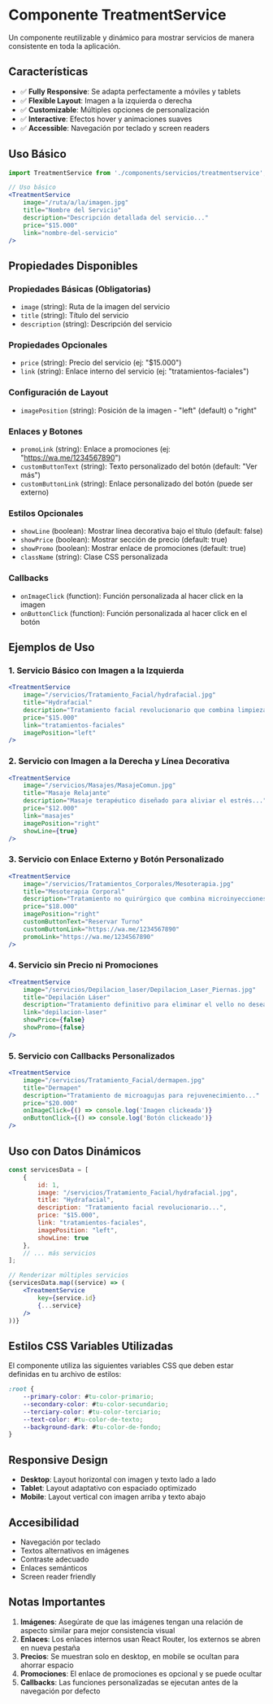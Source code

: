 # Componente TreatmentService

Un componente reutilizable y dinámico para mostrar servicios de manera consistente en toda la aplicación.

## Características

- ✅ **Fully Responsive**: Se adapta perfectamente a móviles y tablets
- ✅ **Flexible Layout**: Imagen a la izquierda o derecha
- ✅ **Customizable**: Múltiples opciones de personalización
- ✅ **Interactive**: Efectos hover y animaciones suaves
- ✅ **Accessible**: Navegación por teclado y screen readers

## Uso Básico

```jsx
import TreatmentService from './components/servicios/treatmentservice';

// Uso básico
<TreatmentService
    image="/ruta/a/la/imagen.jpg"
    title="Nombre del Servicio"
    description="Descripción detallada del servicio..."
    price="$15.000"
    link="nombre-del-servicio"
/>
```

## Propiedades Disponibles

### Propiedades Básicas (Obligatorias)
- `image` (string): Ruta de la imagen del servicio
- `title` (string): Título del servicio
- `description` (string): Descripción del servicio

### Propiedades Opcionales
- `price` (string): Precio del servicio (ej: "$15.000")
- `link` (string): Enlace interno del servicio (ej: "tratamientos-faciales")

### Configuración de Layout
- `imagePosition` (string): Posición de la imagen - "left" (default) o "right"

### Enlaces y Botones
- `promoLink` (string): Enlace a promociones (ej: "https://wa.me/1234567890")
- `customButtonText` (string): Texto personalizado del botón (default: "Ver más")
- `customButtonLink` (string): Enlace personalizado del botón (puede ser externo)

### Estilos Opcionales
- `showLine` (boolean): Mostrar línea decorativa bajo el título (default: false)
- `showPrice` (boolean): Mostrar sección de precio (default: true)
- `showPromo` (boolean): Mostrar enlace de promociones (default: true)
- `className` (string): Clase CSS personalizada

### Callbacks
- `onImageClick` (function): Función personalizada al hacer click en la imagen
- `onButtonClick` (function): Función personalizada al hacer click en el botón

## Ejemplos de Uso

### 1. Servicio Básico con Imagen a la Izquierda
```jsx
<TreatmentService
    image="/servicios/Tratamiento_Facial/hydrafacial.jpg"
    title="Hydrafacial"
    description="Tratamiento facial revolucionario que combina limpieza profunda..."
    price="$15.000"
    link="tratamientos-faciales"
    imagePosition="left"
/>
```

### 2. Servicio con Imagen a la Derecha y Línea Decorativa
```jsx
<TreatmentService
    image="/servicios/Masajes/MasajeComun.jpg"
    title="Masaje Relajante"
    description="Masaje terapéutico diseñado para aliviar el estrés..."
    price="$12.000"
    link="masajes"
    imagePosition="right"
    showLine={true}
/>
```

### 3. Servicio con Enlace Externo y Botón Personalizado
```jsx
<TreatmentService
    image="/servicios/Tratamientos_Corporales/Mesoterapia.jpg"
    title="Mesoterapia Corporal"
    description="Tratamiento no quirúrgico que combina microinyecciones..."
    price="$18.000"
    imagePosition="right"
    customButtonText="Reservar Turno"
    customButtonLink="https://wa.me/1234567890"
    promoLink="https://wa.me/1234567890"
/>
```

### 4. Servicio sin Precio ni Promociones
```jsx
<TreatmentService
    image="/servicios/Depilacion_laser/Depilacion_Laser_Piernas.jpg"
    title="Depilación Láser"
    description="Tratamiento definitivo para eliminar el vello no deseado..."
    link="depilacion-laser"
    showPrice={false}
    showPromo={false}
/>
```

### 5. Servicio con Callbacks Personalizados
```jsx
<TreatmentService
    image="/servicios/Tratamiento_Facial/dermapen.jpg"
    title="Dermapen"
    description="Tratamiento de microagujas para rejuvenecimiento..."
    price="$20.000"
    onImageClick={() => console.log('Imagen clickeada')}
    onButtonClick={() => console.log('Botón clickeado')}
/>
```

## Uso con Datos Dinámicos

```jsx
const servicesData = [
    {
        id: 1,
        image: "/servicios/Tratamiento_Facial/hydrafacial.jpg",
        title: "Hydrafacial",
        description: "Tratamiento facial revolucionario...",
        price: "$15.000",
        link: "tratamientos-faciales",
        imagePosition: "left",
        showLine: true
    },
    // ... más servicios
];

// Renderizar múltiples servicios
{servicesData.map((service) => (
    <TreatmentService
        key={service.id}
        {...service}
    />
))}
```

## Estilos CSS Variables Utilizadas

El componente utiliza las siguientes variables CSS que deben estar definidas en tu archivo de estilos:

```css
:root {
    --primary-color: #tu-color-primario;
    --secondary-color: #tu-color-secundario;
    --terciary-color: #tu-color-terciario;
    --text-color: #tu-color-de-texto;
    --background-dark: #tu-color-de-fondo;
}
```

## Responsive Design

- **Desktop**: Layout horizontal con imagen y texto lado a lado
- **Tablet**: Layout adaptativo con espaciado optimizado
- **Mobile**: Layout vertical con imagen arriba y texto abajo

## Accesibilidad

- Navegación por teclado
- Textos alternativos en imágenes
- Contraste adecuado
- Enlaces semánticos
- Screen reader friendly

## Notas Importantes

1. **Imágenes**: Asegúrate de que las imágenes tengan una relación de aspecto similar para mejor consistencia visual
2. **Enlaces**: Los enlaces internos usan React Router, los externos se abren en nueva pestaña
3. **Precios**: Se muestran solo en desktop, en mobile se ocultan para ahorrar espacio
4. **Promociones**: El enlace de promociones es opcional y se puede ocultar
5. **Callbacks**: Las funciones personalizadas se ejecutan antes de la navegación por defecto 